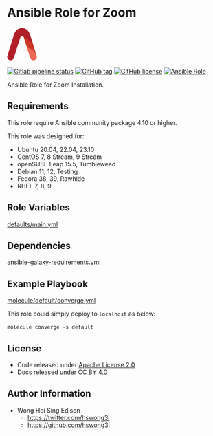 # Ansible Role for Zoom

<a href="https://alvistack.com" title="AlviStack" target="_blank"><img src="/alvistack.svg" height="75" alt="AlviStack"></a>

[![Gitlab pipeline status](https://img.shields.io/gitlab/pipeline/alvistack/ansible-role-zoom/master)](https://gitlab.com/alvistack/ansible-role-zoom/-/pipelines)
[![GitHub tag](https://img.shields.io/github/tag/alvistack/ansible-role-zoom.svg)](https://github.com/alvistack/ansible-role-zoom/tags)
[![GitHub license](https://img.shields.io/github/license/alvistack/ansible-role-zoom.svg)](https://github.com/alvistack/ansible-role-zoom/blob/master/LICENSE)
[![Ansible Role](https://img.shields.io/badge/galaxy-alvistack.zoom-blue.svg)](https://galaxy.ansible.com/alvistack/zoom)

Ansible Role for Zoom Installation.

## Requirements

This role require Ansible community package 4.10 or higher.

This role was designed for:

-   Ubuntu 20.04, 22.04, 23.10
-   CentOS 7, 8 Stream, 9 Stream
-   openSUSE Leap 15.5, Tumbleweed
-   Debian 11, 12, Testing
-   Fedora 38, 39, Rawhide
-   RHEL 7, 8, 9

## Role Variables

[defaults/main.yml](defaults/main.yml)

## Dependencies

[ansible-galaxy-requirements.yml](ansible-galaxy-requirements.yml)

## Example Playbook

[molecule/default/converge.yml](molecule/default/converge.yml)

This role could simply deploy to `localhost` as below:

    molecule converge -s default

## License

-   Code released under [Apache License 2.0](LICENSE)
-   Docs released under [CC BY 4.0](http://creativecommons.org/licenses/by/4.0/)

## Author Information

-   Wong Hoi Sing Edison
    -   <https://twitter.com/hswong3i>
    -   <https://github.com/hswong3i>
